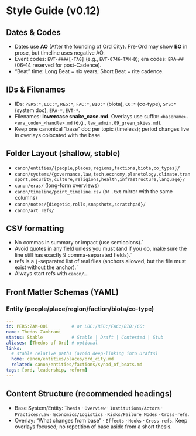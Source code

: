 # Style Guide (v0.12)

## Dates & Codes
- Dates use **AO** (After the founding of Ord City). Pre-Ord may show **BO** in prose, but timeline uses negative AO.
- Event codes: `EVT-####[-TAG]` (e.g., `EVT-0746-TAM-D`); era codes: `ERA-##` (06–14 reserved for post-Cadence).
- “Beat” time: Long Beat = six years; Short Beat = rite cadence.

## IDs & Filenames
- IDs: `PERS:*`, `LOC:*`, `REG:*`, `FAC:*`, `BIO:*` (biota), `CO:*` (co-type), `SYS:*` (system doc), `ERA-*`, `EVT-*`.
- Filenames: **lowercase snake_case.md**. Overlays use suffix: `<basename>.<era_code>_<handle>.md` (e.g., `law_admin.09_green_skies.md`).
- Keep one canonical “base” doc per topic (timeless); period changes live in overlays colocated with the base.

## Folder Layout (shallow, stable)
- `canon/entities/{people,places,regions,factions,biota,co_types}/`
- `canon/systems/{governance,law,tech,economy,planetology,climate,transport,security,culture,religions,health,infrastructure,language}/`
- `canon/eras/` (long-form overviews)
- `canon/timeline/point_timeline.csv` (or `.txt` mirror with the same columns)
- `canon/notes/{diegetic,rolls,snapshots,scratchpad}/`
- `canon/art_refs/`

## CSV formatting
- No commas in summary or impact (use semicolons).`
- Avoid quotes in any field unless you must (and if you do, make sure the line still has exactly 9 comma-separated fields).`
- refs is a `|`-separated list of real files (anchors allowed, but the file must exist without the anchor).`
- Always start refs with `canon/….`

## Front Matter Schemas (YAML)
### Entity (people/place/region/faction/biota/co-type)
```yaml
---
id: PERS:ZAM-001         # or LOC:/REG:/FAC:/BIO:/CO:
name: Thedos Zambrani
status: Stable           # Stable | Draft | Contested | Stub
aliases: [Thedos of Ord] # optional
links:
  # stable relative paths (avoid deep-linking into Drafts)
  home: canon/entities/places/ord_city.md
  related: canon/entities/factions/synod_of_beats.md
tags: [ord, leadership, reform]
---
```
## Content Structure (recommended headings)
- Base System/Entity: `Thesis` · `Overview` · `Institutions/Actors` · `Practices/Law` · `Economics/Logistics` · `Risks/Failure Modes` · `Cross-refs`.
- Overlay: “What changes from base” · `Effects` · `Hooks` · `Cross-refs`. Keep overlays focused; no repetition of base aside from a short thesis.